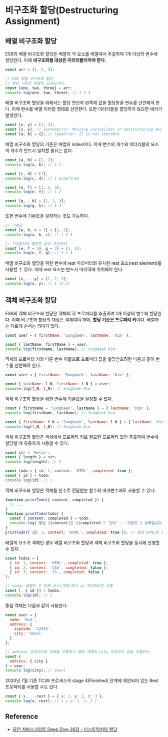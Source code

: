 # 비구조화 할당(Destructuring Assignment)

## 배열 비구조화 할당

ES6의 배열 비구조화 할당은 배열의 각 요소를 배열에서 추출하여 1개 이상의 변수에 할당한다. 이때 **비구조화될 대상은 이터러블이어야 한다.**

```javascript
const arr = [1, 2, 3];

// ES6 배열 비구조화 할당
// 할당 기준은 배열의 index이다.
const [one, two, three] = arr;
console.log(one, two, three); // 1 2 3
```

배열 비구조화 할당을 위해서는 할당 연산자 왼쪽에 값을 할당받을 변수를 선언해야 한다. 이때 변수를 배열 리터럴 형태로 선언한다. 또한 이터러블을 할당하지 않으면 에러가 발생한다.

```javascript
const [x, y] = [1, 2];
const [x, y]; // SyntaxError: Missing initializer in destructuring declaration
const [a, b] = {}; // TypeError: {} is not iterable
```

배열 비구조화 할당의 기준은 배열의 index이다. 이때 변수의 개수와 이터러블의 요소의 개수가 반드시 일치할 필요는 없다.

```javascript
const [a, b] = [1, 2];
console.log(a, b); // 1 2

const [c, d] = [1];
console.log(c, d); // 1 undefined

const [e, f] = [1, 2, 3];
console.log(e, f); // 1 2

const [g, , h] = [1, 2, 3];
console.log(g, h); // 1 3
```

또한 변수에 기본값을 설정하는 것도 가능하다.

```javascript
// 기본값
const [a, b, c = 3] = [1, 2];
console.log(a, b, c); // 1 2 3

// 기본값보다 할당된 값이 우선된다.
const [e, f = 10, g = 3] = [1, 2];
console.log(e, f, g); // 1 2 3
```

배열 비구조화 할당을 위한 변수에 rest 파라미터와 유사한 rest 요소(rest element)를 사용할 수 있다. 이때 rest 요소는 반드시 마지막에 위치해야 한다.

```javascript
const [x, ...y] = [1, 2, 3];
console.log(x, y); // 1 [2,3]
```

## 객체 비구조화 할당

ES6의 객체 비구조화 할당은 객체의 각 프로퍼티를 추출하여 1개 이상의 변수에 할당한다. 이때 비구조화 할당의 대상은 객체여야 하며, **할당 기준은 프로퍼티 키**이다. 배열과는 다르게 순서는 의미가 없다.

```javascript
const user = { firstName: 'Sungbaek', lastName: 'Kim' };

const { lastName, firstName } = user;
console.log(firstName, lastName); // Sungbaek Kim
```

객체의 프로퍼티 키와 다른 변수 이름으로 프로퍼티 값을 할당받으려면 다음과 같이 변수를 선언해야 한다.

```javascript
const user = { firstName: 'Sungbaek', lastName: 'Kim' };

const { lastName: l_N, firstName: f_N } = user;
console.log(f_N, l_N); // Sungbaek Kim
```

객체 비구조화 할당을 위한 변수에 기본값을 설정할 수 있다.

```javascript
const { firstName = 'Sungbaek', lastName } = { lastName: 'Kim' };
console.log(firstName, lastName); // Sungbaek Kim

const { firstName: f_N = 'Sungbaek', lastName: l_N } = { lastName: 'Kim' };
console.log(f_N, l_N); // Sungbaek Kim
```

객체 비구조화 할당은 객체에서 프로퍼티 키로 필요한 프로퍼티 값만 추출하여 변수에 할당할 때 유용하게 사용할 수 있다.

```javascript
const str = 'Hello';
const { length } = str;
console.log(length); // 5

const todo = { id: 1, content: 'HTML', completed: true };
const { id } = todo;
console.log(id); // 1
```

객체 비구조화 할당은 객체를 인수로 전달받는 함수의 매개변수에도 사용할 수 있다.

```javascript
function printTodo({ content, completed }) {
  // ...
}
function printTodo(todo) {
  const { content, completed } = todo;
  console.log(`할일 ${content}은 ${completed ? '완료' : '미완료'} 상태입니다.`);
}
printTodo({ id: 1, content: 'HTML', completed: true }); // 할일 HTML은 완료 상태입니다.
```

배열의 요소가 객체인 경우 배열 비구조화 할당과 객체 비구조화 할당을 동시에 진행할 수 있다.

```javascript
const todos = [
  { id: 1, content: 'HTML', completed: true },
  { id: 2, content: 'CSS', completed: false },
  { id: 3, content: 'JS', completed: false }
];

// todos 배열의 두 번째 요소(객체)에서 id 프로퍼티만 추출
const [, { id }] = todos;
console.log(id); // 2
```

중첩 객체는 다음과 같이 사용한다.

```javascript
const user = {
  name: 'Kim',
  address: {
    zipCode: '12345',
    city: 'Seoul'
  }
};

// address 프로퍼티로 객체를 추출하고 해당 객체의 city 프로퍼티 값을 추출한다.
const {
  address: { city }
} = user;
console.log(city); // Seoul
```

2020년 7월 기준 TC39 프로세스의 stage 4(Finished) 단계에 제안되어 있는 Rest 프로퍼티를 사용할 수도 있다.

```javascript
const { x, ...rest } = { x: 1, y: 2, z: 3 };
console.log(x, rest); // 1 { y: 2, z: 3 }
```

## Reference

- [모던 자바스크립트 Deep Dive 36장 - 디스트럭처링 할당](http://www.yes24.com/Product/Goods/92742567)

